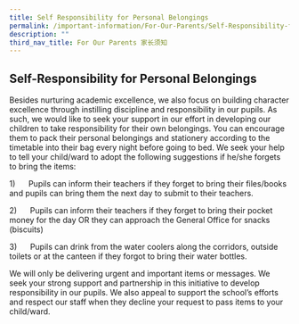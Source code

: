 ```yaml
---
title: Self Responsibility for Personal Belongings
permalink: /important-information/For-Our-Parents/Self-Responsibility-for-Personal-Belongings/
description: ""
third_nav_title: For Our Parents 家长须知
---
```

## Self-Responsibility for Personal Belongings

Besides nurturing academic excellence, we also focus on building character excellence through instilling discipline and responsibility in our pupils. As such, we would like to seek your support in our effort in developing our children to take responsibility for their own belongings. You can encourage them to pack their personal belongings and stationery according to the timetable into their bag every night before going to bed. We seek your help to tell your child/ward to adopt the following suggestions if he/she forgets to bring the items:

1)      Pupils can inform their teachers if they forget to bring their files/books and pupils can bring them the next day to submit to their teachers.

2)      Pupils can inform their teachers if they forget to bring their pocket money for the day OR they can approach the General Office for snacks (biscuits)

3)      Pupils can drink from the water coolers along the corridors, outside toilets or at the canteen if they forgot to bring their water bottles.

We will only be delivering urgent and important items or messages. We seek your strong support and partnership in this initiative to develop responsibility in our pupils. We also appeal to support the school’s efforts and respect our staff when they decline your request to pass items to your child/ward.